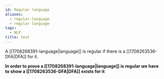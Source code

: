 ```yaml
---
id: Regular language
aliases:
  - regular-language
  - regular language
tags:
  - NLP
title: test
---
```

A [[1708268391-language|language]] is regular if there is a [[1708263536-DFA|DFA]] for it.

**In order to prove a [[1708268391-language|language]] is regular we have to show a [[1708263536-DFA|DFA]] exists for it**